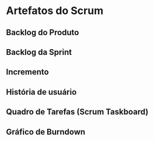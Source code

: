 # Artefatos do Scrum

## Backlog do Produto
## Backlog da Sprint
## Incremento
## História de usuário
## Quadro de Tarefas (Scrum Taskboard)
## Gráfico de Burndown
